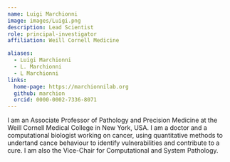 ```yaml
---
name: Luigi Marchionni
image: images/Luigi.png
description: Lead Scientist
role: principal-investigator
affiliation: Weill Cornell Medicine

aliases:
  - Luigi Marchionni
  - L. Marchionni
  - L Marchionni
links:
  home-page: https://marchionnilab.org
  github: marchion
  orcid: 0000-0002-7336-8071
---
```


I am an Associate Professor of Pathology and Precision Medicine at the Weill Cornell Medical College in New York, USA. I am a doctor and a computational biologist working on cancer, using quantitative methods to undertand cance behaviour to identify vulnerabilities and contribute to a cure. I am also the Vice-Chair for Computational and System Pathology.

